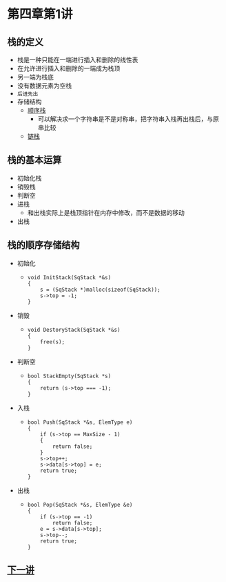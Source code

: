 # 第四章第1讲
## 栈的定义
- 栈是一种只能在一端进行插入和删除的线性表
- 在允许进行插入和删除的一端成为栈顶
- 另一端为栈底
- 没有数据元素为空栈
- `后进先出`
- 存储结构
  - [顺序栈](#sequenceStack)
    - 可以解决求一个字符串是不是对称串，把字符串入栈再出栈后，与原串比较
  - [链栈](section2.md)

## 栈的基本运算
- 初始化栈
- 销毁栈
- 判断空
- 进栈
  - 和出栈实际上是栈顶指针在内存中修改，而不是数据的移动
- 出栈

## 栈的顺序存储结构 <div id="sequenceStack"></div>
- 初始化
  - ```
    void InitStack(SqStack *&s)
    {
        s = (SqStack *)malloc(sizeof(SqStack));
        s->top = -1;
    }
    ```
- 销毁
  - ```
    void DestoryStack(SqStack *&s)
    {
        free(s);
    }
    ```
- 判断空
  - ```
    bool StackEmpty(SqStack *s)
    {
        return (s->top === -1);
    }
    ```
- 入栈
  - ```
    bool Push(SqStack *&s, ElemType e)
    {
        if (s->top == MaxSize - 1)
        {
            return false;
        }
        s->top++;
        s->data[s->top] = e;
        return true;
    }
    ```
- 出栈
  - ```
    bool Pop(SqStack *&s, ElemType &e)
    {
        if (s->top == -1)
            return false;
        e = s->data[s->top];
        s->top--;
        return true;
    }
    ```

## [下一讲](section2.md)